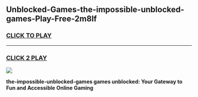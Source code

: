 
## Unblocked-Games-the-impossible-unblocked-games-Play-Free-2m8lf
<h3>
<a href="https://premium76.site?title=the-impossible-unblocked-games&ref=18A1">CLICK TO PLAY</a></h3>
<hr>

<h3>
<a href="https://premium76.site?title=the-impossible-unblocked-games&ref=18A1">CLICK 2 PLAY</a>
  
</h3>

<a href="https://premium76.site?title=the-impossible-unblocked-games&ref=18A1"><img src="https://clearcache.store/games.png"></a>


**the-impossible-unblocked-games games unblocked: Your Gateway to Fun and Accessible Online Gaming**
